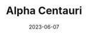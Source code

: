 ---
cc-type: star
title: "Alpha Centauri"
constellation:
  - Centaurus
date: 2023-06-07
hashtag: alpha-centauri
near:
  - Solar System
tags:
  - alpha
  - star
  - Centaurus
---
